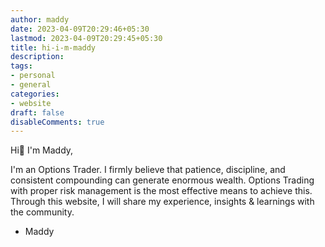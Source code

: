 ```yaml
---
author: maddy
date: 2023-04-09T20:29:46+05:30
lastmod: 2023-04-09T20:29:45+05:30
title: hi-i-m-maddy
description: 
tags:
- personal
- general
categories: 
- website
draft: false
disableComments: true
---
```


Hi👋 I'm Maddy, 

I'm an Options Trader. I firmly believe that patience, discipline, and consistent compounding can generate enormous wealth. Options Trading with proper risk management is the most effective means to achieve this.  Through this website, I will share my experience, insights & learnings with the community.

- Maddy
